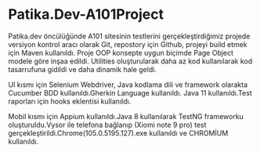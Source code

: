 # Patika.Dev-A101Project

Patika.dev öncülüğünde A101 sitesinin testlerini gerçekleştirdiğimiz projede versiyon kontrol aracı olarak Git, 
repostory için Github, projeyi build etmek için Maven kullanıldı. Proje OOP konsepte uygun biçimde Page Object modele göre inşaa edildi. 
Utilities oluşturularak daha az kod kullanılarak kod tasarrufuna gidildi ve daha dinamik hale geldi.


UI kısmı için Selenium Webdriver, Java kodlama dili ve framework olarakta Cucumber BDD kullanıldı.Gherkin Language kullanıldı.
Java 11 kullanıldı.Test raporları için hooks eklentisi kullanıldı.

Mobil kısmı için Appium kullanıldı.Java 8 kullanılarak TestNG frameworku oluşturuldu.Vysor ile telefona bağlanıp (Xiomi note 9 pro) 
test gerçekleştirildi.Chrome(105.0.5195.127).exe kullanıldı ve CHROMİUM kullanıldı. 




